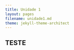 ```yaml
---
title: Unidade 1
layout: pages
filename: unidade1.md
theme: jekyll-theme-architect
---
```


## TESTE
